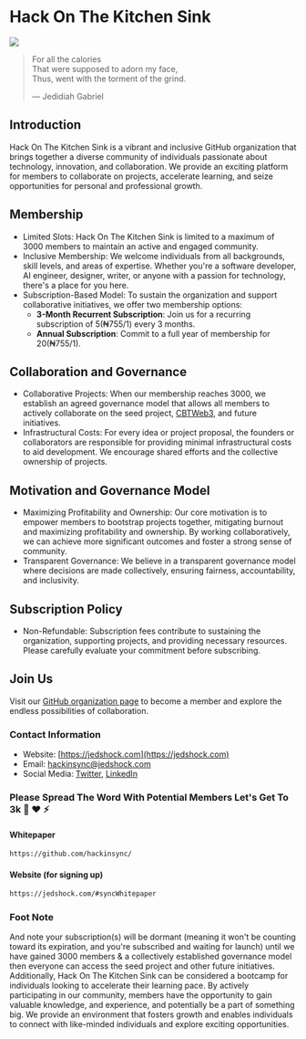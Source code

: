 # Hack On The Kitchen Sink

<img src="https://raw.githubusercontent.com/hackinsync/.github/main/Symbol.png" style="text-align: center; display: block; margin: auto">

> For all the calories<br>
> That were supposed to adorn my face,<br>
> Thus, went with the torment of the grind.<br>
>
> — Jedidiah Gabriel

## Introduction

Hack On The Kitchen Sink is a vibrant and inclusive GitHub organization that brings together a diverse community of individuals passionate about technology, innovation, and collaboration. We provide an exciting platform for members to collaborate on projects, accelerate learning, and seize opportunities for personal and professional growth.

## Membership

- Limited Slots: Hack On The Kitchen Sink is limited to a maximum of 3000 members to maintain an active and engaged community.
- Inclusive Membership: We welcome individuals from all backgrounds, skill levels, and areas of expertise. Whether you're a software developer, AI engineer, designer, writer, or anyone with a passion for technology, there's a place for you here.
- Subscription-Based Model: To sustain the organization and support collaborative initiatives, we offer two membership options:
  - **3-Month Recurrent Subscription**: Join us for a recurring subscription of $5 (₦755/$1) every 3 months.
  - **Annual Subscription**: Commit to a full year of membership for $20 (₦755/$1).

## Collaboration and Governance

- Collaborative Projects: When our membership reaches 3000, we establish an agreed governance model that allows all members to actively collaborate on the seed project, <a href="https://jedshock.com#CBTWeb3" target="_blank">CBTWeb3<a/>, and future initiatives.
- Infrastructural Costs: For every idea or project proposal, the founders or collaborators are responsible for providing minimal infrastructural costs to aid development. We encourage shared efforts and the collective ownership of projects.

## Motivation and Governance Model

- Maximizing Profitability and Ownership: Our core motivation is to empower members to bootstrap projects together, mitigating burnout and maximizing profitability and ownership. By working collaboratively, we can achieve more significant outcomes and foster a strong sense of community.
- Transparent Governance: We believe in a transparent governance model where decisions are made collectively, ensuring fairness, accountability, and inclusivity.

## Subscription Policy

- Non-Refundable: Subscription fees contribute to sustaining the organization, supporting projects, and providing necessary resources. Please carefully evaluate your commitment before subscribing.

## Join Us

Visit our [GitHub organization page](https://jedshock.com/#syncWhitepaper) to become a member and explore the endless possibilities of collaboration.

### Contact Information
- Website: [https://jedshock.com](https://jedshock.com)
- Email: [hackinsync@jedshock.com](mailto:hackinsync@jedshock.com)
- Social Media: [Twitter](https://twitter.com/hackinsync), [LinkedIn](https://linkedin.com/company/hackinsync)

### Please Spread The Word With Potential Members Let's Get To 3k 🚀 ❤ ⚡
#### Whitepaper
```html
https://github.com/hackinsync/
```
#### Website (for signing up)
```html
https://jedshock.com/#syncWhitepaper
```
### Foot Note
And note your subscription(s) will be dormant (meaning it won't be counting toward its expiration, and you're subscribed and waiting for launch) until we have gained 3000 members & a collectively established governance model then everyone can access the seed project and other future initiatives.
Additionally, Hack On The Kitchen Sink can be considered a bootcamp for individuals looking to accelerate their learning pace. By actively participating in our community, members have the opportunity to gain valuable knowledge, and experience, and potentially be a part of something big. We provide an environment that fosters growth and enables individuals to connect with like-minded individuals and explore exciting opportunities.

